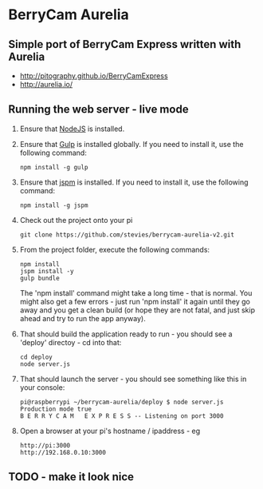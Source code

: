 # BerryCam  Aurelia

## Simple port of BerryCam Express written with Aurelia

- http://pitography.github.io/BerryCamExpress
- http://aurelia.io/

## Running the web server - live mode

1. Ensure that [NodeJS](http://nodejs.org/) is installed.
2. Ensure that [Gulp](http://gulpjs.com/) is installed globally. If you need to install it, use the following command:

    ```shell
    npm install -g gulp
    ```
3. Ensure that [jspm](http://jspm.io/) is installed. If you need to install it, use the following command:

    ```shell
    npm install -g jspm
    ```
4. Check out the project onto your pi

   ```shell
   git clone https://github.com/stevies/berrycam-aurelia-v2.git
   ```

4. From the project folder, execute the following commands:

    ```shell
    npm install
    jspm install -y
    gulp bundle
    ```
    The 'npm install' command might take a long time - that is normal.  You might
    also get a few errors - just run 'npm install' it again until they go away and you get a clean build
    (or hope they are not fatal, and just skip ahead and try to run the app anyway).

5.  That should build the application ready to run - you should see a 'deploy' directoy - cd into that:

    ```
    cd deploy
    node server.js
    ```

6. That should launch the server - you should see something like this in your console:

    ```
    pi@raspberrypi ~/berrycam-aurelia/deploy $ node server.js
    Production mode true
    B E R R Y C A M   E X P R E S S -- Listening on port 3000
    ```
7. Open a browser at your pi's hostname / ipaddress - eg

    ```
    http://pi:3000
    http://192.168.0.10:3000
    ```

## TODO - make it look nice

